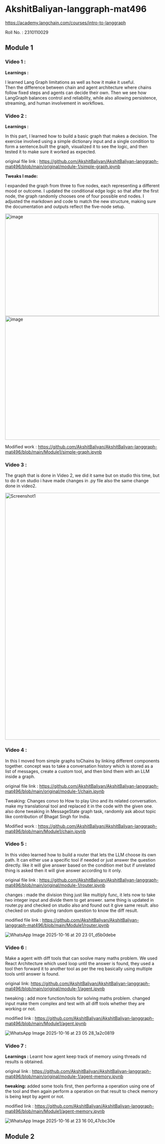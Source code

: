 
# AkshitBaliyan-langgraph-mat496

https://academy.langchain.com/courses/intro-to-langgraph

Roll No. : 2310110029 

## Module 1 

### Video 1 : 

**Learnings :** 

I learned  Lang Graph limitations as well as how it make it useful.                                                                                          
Then the difference between chain and agent architecture where chains follow fixed steps and agents can decide their own.
Then we see how LangGraph balances control and reliability, while also allowing persistence, streaming, and human involvement in workflows.

### Video 2 :

**Learnings :** 

In this part, I learned how to build a basic graph that makes a decision. The exercise involved using a simple dictionary input and a single condition to form a sentence.built the graph, visualized it to see the logic, and then tested it to make sure it worked as expected.

original file link : https://github.com/AkshitBaliyan/AkshitBaliyan-langgraph-mat496/blob/main/original/module-1/simple-graph.ipynb

**Tweaks I made:**

I expanded the graph from three to five nodes, each representing a different mood or outcome.
I updated the conditional edge logic so that after the first node, the graph randomly chooses one of four possible end nodes.
I adjusted the markdown and code to match the new structure, making sure the documentation and outputs reflect the five-node setup.

<img width="500" height="333" alt="image" src="https://github.com/user-attachments/assets/4dd33438-daae-486b-a918-ce82b572f74a" />

<img width="1286" height="402" alt="image" src="https://github.com/user-attachments/assets/45b7e38f-d877-4283-85f6-9e15818a26e9" />


Modified work : https://github.com/AkshitBaliyan/AkshitBaliyan-langgraph-mat496/blob/main/Module1/simple-graph.ipynb

### Video 3 :

The graph that is done in Video 2, we did it same but on studio this time, 
but to do it on studio i have made changes in .py file also the same change done in video2.

<img width="1148" height="802" alt="Screenshot1" src="https://github.com/user-attachments/assets/568ab207-9197-4a77-a37d-cd696602417e" />

### Video 4 :

In this I moved from simple graphs toChains by linking different components together. concept was to take a conversation history which is stored as a list of messages, create a custom tool, and then bind them with an LLM inside a graph.

original file link : https://github.com/AkshitBaliyan/AkshitBaliyan-langgraph-mat496/blob/main/original/module-1/chain.ipynb

Tweaking: Changes convo to How to play Uno and its related conversation. make my translational tool and replaced it in the code with the given one. also done tweaking in MessageState graph task, randomly ask about topic like contribution of Bhagat Singh for India.

Modified work : https://github.com/AkshitBaliyan/AkshitBaliyan-langgraph-mat496/blob/main/Module1/chain.ipynb

### Video 5 : 

In this video learned how to build a router that lets the LLM choose its own path. It can either use a specific tool if needed or just answer the question directly.
like it will give answer based on the condition met but if unrelated thing is asked then it will give answer according to it only.

original file link : https://github.com/AkshitBaliyan/AkshitBaliyan-langgraph-mat496/blob/main/original/module-1/router.ipynb

changes : made the division thing just like multiply func, it lets now to take two integer input and divide them to get answer. same thing is updated in router.py and checked on studio also and found out it give same result.
also checked on studio giving random question to know the diff result.

modified file link : https://github.com/AkshitBaliyan/AkshitBaliyan-langgraph-mat496/blob/main/Module1/router.ipynb

![WhatsApp Image 2025-10-16 at 20 23 01_d5b0debe](https://github.com/user-attachments/assets/4eb4022f-df06-4411-87fa-c4a31d224002) 

### Video 6 : 

Make a agent with diff tools that can soolve many maths problem. We used React Architecture which used loop until the answer is found, they used a tool then forward it to another tool as per the req basically using multiple tools until answer is found.

original link: https://github.com/AkshitBaliyan/AkshitBaliyan-langgraph-mat496/blob/main/original/module-1/agent.ipynb

tweaking : add more function/tools for solving maths problem. changed input make them complex and test with all diff tools whether they are working or not.

modified link : https://github.com/AkshitBaliyan/AkshitBaliyan-langgraph-mat496/blob/main/Module1/agent.ipynb


![WhatsApp Image 2025-10-16 at 23 05 28_1a2c0819](https://github.com/user-attachments/assets/f00dc7e7-07e8-422d-83e4-952899725456)


### Video 7 :

**Learnings :** 
Learnt how agent keep track of memory using threads nd results is obtained. 

original link : https://github.com/AkshitBaliyan/AkshitBaliyan-langgraph-mat496/blob/main/original/module-1/agent-memory.ipynb

**tweaking:** 
added some tools first, then performa a operation using one of the tool and then again perform a operation on that result to check memory is being kept by agent or not.

modified link : https://github.com/AkshitBaliyan/AkshitBaliyan-langgraph-mat496/blob/main/Module1/agent-memory.ipynb

![WhatsApp Image 2025-10-16 at 23 16 00_47cbc30e](https://github.com/user-attachments/assets/d73a9020-6a12-49c5-8e59-f8166fb88240)



## Module 2 
